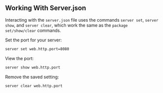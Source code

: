 
## Working With Server.json

Interacting with the `server.json` file uses the commands `server set`, `server show`, and `server clear`, which work the same as the `package set/show/clear` commands.

Set the port for your server:
```bash
server set web.http.port=8080 
```

View the port:

```bash
server show web.http.port
```

Remove the saved setting:

```bash
server clear web.http.port
```
